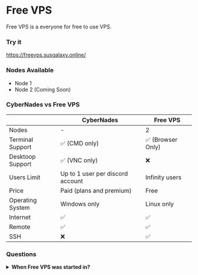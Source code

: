 # Free VPS
Free VPS is a everyone for free to use VPS.
### Try it
https://freevps.susgalaxy.online/

### Nodes Available
- Node 1
- Node 2 (Coming Soon)

### CyberNades vs Free VPS
|                   | CyberNades                            | Free VPS                             |
| ----------------- | ------------------------------------- | ------------------------------------ |
| Nodes             | -                                     | 2                                    |
| Terminal Support  | :white_check_mark: (CMD only)         | :white_check_mark: (Browser Only)    |
| Desktoop Support  | :white_check_mark: (VNC only)         | :x:                                  |
| Users Limit       | Up to 1 user per discord account      | Infinity users                       |
| Price             | Paid (plans and premium)              | Free                                 |
| Operating System  | Windows only                          | Linux only                           |
| Internet          | :white_check_mark:                    | :white_check_mark:                   |
| Remote            | :white_check_mark:                    | :white_check_mark:                   |
| SSH               | :x:                                   | :white_check_mark:                   |

### Questions
<details>
<summary><b>When Free VPS was started in?</summary>
Free VPS was started in 1 August 2023
</details>
